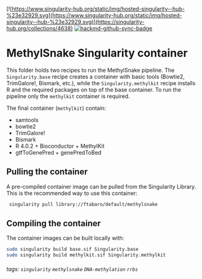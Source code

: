 [![https://www.singularity-hub.org/static/img/hosted-singularity--hub-%23e32929.svg](https://www.singularity-hub.org/static/img/hosted-singularity--hub-%23e32929.svg)](https://singularity-hub.org/collections/4638) [![hackmd-github-sync-badge](https://hackmd.io/q4nlB0nJRLuvu7x96Gri2A/badge)](https://hackmd.io/q4nlB0nJRLuvu7x96Gri2A)

# MethylSnake Singularity container

This folder holds two recipes to run the MethylSnake pipeline. The `Singularity.base` recipe creates a container with basic tools (Bowtie2, TrimGalore!, Bismark, etc.), while the `Singularity.methylkit` recipe installs R and the required packages on top of the base container. To run the pipeline only the `methylkit` container is required. 

The final container (`methylkit`) contain:
- samtools
- bowtie2
- TrimGalore!
- Bismark
- R 4.0.2 + Bioconductor + MethylKit
- gtfToGenePred + genePredToBed

## Pulling the container

A pre-compiled container image can be pulled from the Singularity Library. This is the recommended way to use this container:

```bash
 singularity pull library://ftabaro/default/methylsnake 
 ```

## Compiling the container 

The container images can be built locally with:

```bash
sudo singularity build base.sif Singularity.base
sudo singularity build methylkit.sif Singularity.methylkit
```

###### tags: `singularity` `methylsnake` `DNA-methylation` `rrbs`
